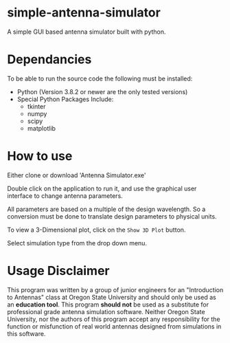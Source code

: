 # simple-antenna-simulator
A simple GUI based antenna simulator built with python.

# Dependancies


To be able to run the source code the following must be installed:
- Python (Version 3.8.2 or newer are the only tested versions)
- Special Python Packages Include:
    - tkinter
    - numpy
    - scipy
    - matplotlib

# How to use
Either clone or download 'Antenna Simulator.exe'

Double click on the application to run it, and use the graphical user interface to change antenna parameters. 

All parameters are based on a multiple of the design wavelength. So a conversion must be done to translate design parameters to physical units.

To view a 3-Dimensional plot, click on the `Show 3D Plot` button.

Select simulation type from the drop down menu.

# Usage Disclaimer

This program was written by a group of junior engineers for an "Introduction to Antennas" class at Oregon State University and should only be used as an **education tool**. This program **should not** be used as a substitute for professional grade antenna simulation software. Neither Oregon State University, nor the authors of this program accept any responsibility for the function or misfunction of real world antennas designed from simulations in this software.